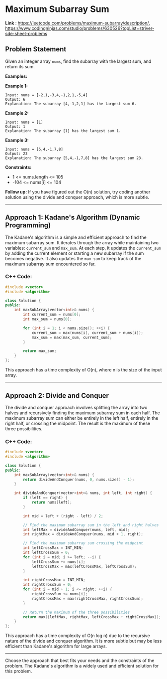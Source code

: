 # Maximum Subarray Sum
**Link** : https://leetcode.com/problems/maximum-subarray/description/, https://www.codingninjas.com/studio/problems/630526?topList=striver-sde-sheet-problems 
## Problem Statement

Given an integer array `nums`, find the subarray with the largest sum, and return its sum.

**Examples:**

**Example 1:**
```
Input: nums = [-2,1,-3,4,-1,2,1,-5,4]
Output: 6
Explanation: The subarray [4,-1,2,1] has the largest sum 6.
```

**Example 2:**
```
Input: nums = [1]
Output: 1
Explanation: The subarray [1] has the largest sum 1.
```

**Example 3:**
```
Input: nums = [5,4,-1,7,8]
Output: 23
Explanation: The subarray [5,4,-1,7,8] has the largest sum 23.
```

**Constraints:**
- 1 <= nums.length <= 105
- -104 <= nums[i] <= 104

**Follow up:** If you have figured out the O(n) solution, try coding another solution using the divide and conquer approach, which is more subtle.

---

## Approach 1: Kadane's Algorithm (Dynamic Programming)

The Kadane's algorithm is a simple and efficient approach to find the maximum subarray sum. It iterates through the array while maintaining two variables: `current_sum` and `max_sum`. At each step, it updates the `current_sum` by adding the current element or starting a new subarray if the sum becomes negative. It also updates the `max_sum` to keep track of the maximum subarray sum encountered so far.

### C++ Code:

```cpp
#include <vector>
#include <algorithm>

class Solution {
public:
    int maxSubArray(vector<int>& nums) {
        int current_sum = nums[0];
        int max_sum = nums[0];

        for (int i = 1; i < nums.size(); ++i) {
            current_sum = max(nums[i], current_sum + nums[i]);
            max_sum = max(max_sum, current_sum);
        }

        return max_sum;
    }
};
```

This approach has a time complexity of O(n), where n is the size of the input array.

---

## Approach 2: Divide and Conquer

The divide and conquer approach involves splitting the array into two halves and recursively finding the maximum subarray sum in each half. The maximum subarray sum can either be entirely in the left half, entirely in the right half, or crossing the midpoint. The result is the maximum of these three possibilities.

### C++ Code:

```cpp
#include <vector>
#include <algorithm>

class Solution {
public:
    int maxSubArray(vector<int>& nums) {
        return divideAndConquer(nums, 0, nums.size() - 1);
    }

    int divideAndConquer(vector<int>& nums, int left, int right) {
        if (left == right) {
            return nums[left];
        }

        int mid = left + (right - left) / 2;

        // Find the maximum subarray sum in the left and right halves
        int leftMax = divideAndConquer(nums, left, mid);
        int rightMax = divideAndConquer(nums, mid + 1, right);

        // Find the maximum subarray sum crossing the midpoint
        int leftCrossMax = INT_MIN;
        int leftCrossSum = 0;
        for (int i = mid; i >= left; --i) {
            leftCrossSum += nums[i];
            leftCrossMax = max(leftCrossMax, leftCrossSum);
        }

        int rightCrossMax = INT_MIN;
        int rightCrossSum = 0;
        for (int i = mid + 1; i <= right; ++i) {
            rightCrossSum += nums[i];
            rightCrossMax = max(rightCrossMax, rightCrossSum);
        }

        // Return the maximum of the three possibilities
        return max({leftMax, rightMax, leftCrossMax + rightCrossMax});
    }
};
```

This approach has a time complexity of O(n log n) due to the recursive nature of the divide and conquer algorithm. It is more subtle but may be less efficient than Kadane's algorithm for large arrays.

---

Choose the approach that best fits your needs and the constraints of the problem. The Kadane's algorithm is a widely used and efficient solution for this problem.